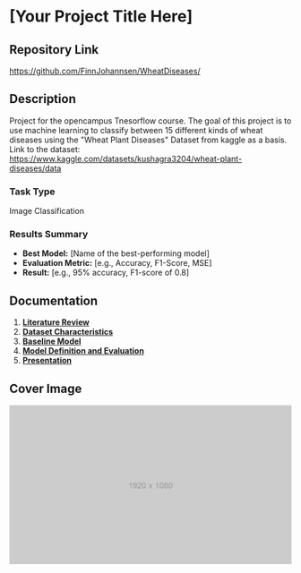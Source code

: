 # [Your Project Title Here]

## Repository Link

https://github.com/FinnJohannsen/WheatDiseases/

## Description

Project for the opencampus Tnesorflow course. The goal of this project is to use machine learning to classify between 15 different kinds of wheat diseases using the "Wheat Plant Diseases" Dataset from kaggle as a basis. Link to the dataset: https://www.kaggle.com/datasets/kushagra3204/wheat-plant-diseases/data

### Task Type

Image Classification 

### Results Summary

- **Best Model:** [Name of the best-performing model]
- **Evaluation Metric:** [e.g., Accuracy, F1-Score, MSE]
- **Result:** [e.g., 95% accuracy, F1-score of 0.8]

## Documentation

1. **[Literature Review](0_LiteratureReview/README.md)**
2. **[Dataset Characteristics](1_DatasetCharacteristics/exploratory_data_analysis.ipynb)**
3. **[Baseline Model](2_BaselineModel/baseline_model.ipynb)**
4. **[Model Definition and Evaluation](3_Model/model_definition_evaluation)**
5. **[Presentation](4_Presentation/README.md)**

## Cover Image

![Project Cover Image](CoverImage/cover_image.png)
